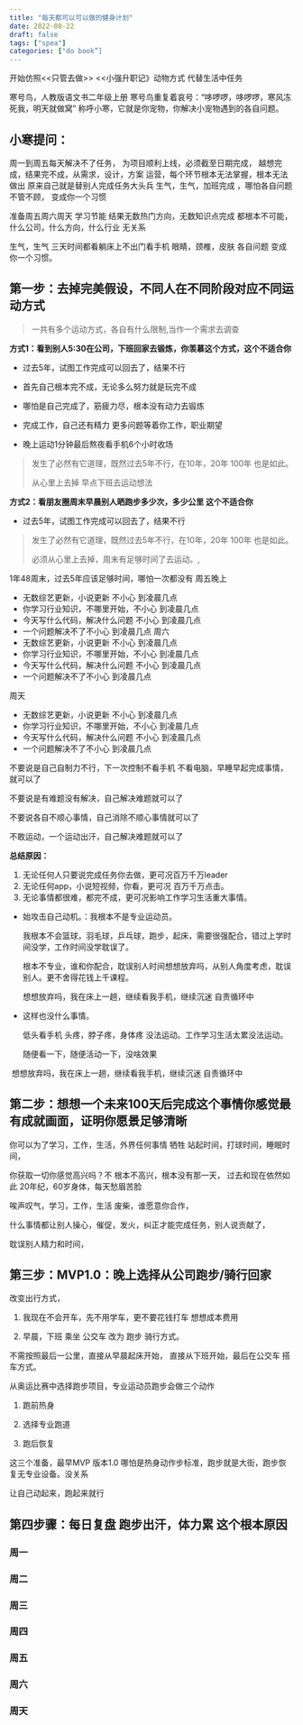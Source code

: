 ```yaml
---
title: "每天都可以可以做的健身计划"
date: 2022-08-22
draft: false
tags: ["spea"]
categories: ["do book”]
---
```






开始仿照<<只管去做>> <<小强升职记》动物方式 代替生活中任务

寒号鸟，人教版语文书二年级上册
寒号鸟重复着哀号：“哆啰啰，哆啰啰，寒风冻死我，明天就做窝”
称呼小寒，它就是你宠物，你解决小宠物遇到的各自问题。

## 小寒提问：



周一到周五每天解决不了任务，
为项目顺利上线，必须截至日期完成，
越想完成，结果完不成，从需求，设计，方案
运营，每个环节根本无法掌握，根本无法做出
原来自己就是替别人完成任务大头兵
生气，生气，加班完成 ，哪怕各自问题不管不顾，
变成你一个习惯

准备周五周六周天 学习节能
结果无数热门方向，无数知识点完成
都根本不可能，什么公司，什么方向，什么行业 无关系

生气，生气 三天时间都看躺床上不出门看手机
眼睛，颈椎，皮肤 各自问题
变成你一个习惯。

## 第一步：去掉完美假设，不同人在不同阶段对应不同运动方式

 

>  一共有多个运动方式，各自有什么限制,当作一个需求去调查



**方式1：看到别人5:30在公司，下班回家去锻炼，你羡慕这个方式，这个不适合你**



- 过去5年，试图工作完成可以回去了，结果不行 

- 首先自己根本完不成，无论多么努力就是玩完不成
- 哪怕是自己完成了，筋疲力尽，根本没有动力去锻炼
- 完成工作，自己还有精力 更多问题等着你工作，职业期望
- 晚上运动1分钟最后熬夜看手机6个小时收场

> 发生了必然有它道理，既然过去5年不行，在10年，20年 100年 也是如此。
>
> 从心里上去掉 早点下班去运动想法



**方式2：看朋友圈周末早晨别人晒跑步多少次，多少公里 这个不适合你** 



- 过去5年，试图工作完成可以回去了，结果不行 

> 发生了必然有它道理，既然过去5年不行，在10年，20年 100年 也是如此。
>
> 必须从心里上去掉，周末有足够时间了去运动。,



1年48周末，过去5年应该足够时间，哪怕一次都没有
周五晚上
- 无数综艺更新，小说更新 不小心 到凌晨几点
- 你学习行业知识，不哪里开始，不小心 到凌晨几点
- 今天写什么代码，解决什么问题 不小心 到凌晨几点
- 一个问题解决不了不小心 到凌晨几点
周六
- 无数综艺更新，小说更新 不小心 到凌晨几点
- 你学习行业知识，不哪里开始，不小心 到凌晨几点
- 今天写什么代码，解决什么问题 不小心 到凌晨几点
- 一个问题解决不了不小心 到凌晨几点

周天
- 无数综艺更新，小说更新 不小心 到凌晨几点
- 你学习行业知识，不哪里开始，不小心 到凌晨几点
- 今天写什么代码，解决什么问题 不小心 到凌晨几点
- 一个问题解决不了不小心 到凌晨几点



不要说是自己自制力不行，下一次控制不看手机
不看电脑，早睡早起完成事情，就可以了

不要说是有难题没有解决，自己解决难题就可以了

不要说各自不顺心事情，自己消除不顺心事情就可以了

不敢运动，一个运动出汗，自己解决难题就可以了





**总结原因：**



1. 无论任何人只要说完成任务你去做，更可况百万千万leader
2. 无论任何app，小说短视频，你看，更可况 百万千万点击。
3. 无论事情都很难，都完不成，更可况影响工作学习生活重大事情。

- 始攻击自己动机。：我根本不是专业运动员。

  我根本不会篮球，羽毛球，乒乓球，跑步，起床，需要很强配合，错过上学时间没学，工作时间没学耽误了。

  根本不专业，谁和你配合，耽误别人时间想想放弃吗，从别人角度考虑，耽误别人。更不舍得花钱上千课程。

  想想放弃吗，我在床上一趟，继续看我手机，继续沉迷 自责循环中

- 这样也没什么事情。

  低头看手机 头疼，脖子疼，身体疼 没法运动。工作学习生活太累没法运动。

  随便看一下，随便活动一下，没啥效果

​       想想放弃吗，我在床上一趟，继续看我手机，继续沉迷 自责循环中



## 第二步：想想一个未来100天后完成这个事情你感觉最有成就画面，证明你愿景足够清晰





你可以为了学习，工作，生活，外界任何事情 牺牲 站起时间，打球时间，睡眠时间，

你获取一切你感觉高兴吗？不 根本不高兴，根本没有那一天，
过去和现在依然如此
20年纪，60岁身体，每天愁眉苦脸

唉声叹气，学习，工作，生活 废柴，谁愿意你合作，

 什么事情都让别人操心，催促，发火，纠正才能完成任务，别人说贡献了，

  耽误别人精力和时间，



## 第三步：MVP1.0：晚上选择从公司跑步/骑行回家



改变出行方式，
1. 我现在不会开车，先不用学车，更不要花钱打车
想想成本费用

2. 早晨，下班 乘坐 公交车 改为 跑步 骑行方式。

不需按照最后一公里，直接从早晨起床开始，
直接从下班开始，最后在公交车 搭车方式。





 从奥运比赛中选择跑步项目，专业运动员跑步会做三个动作

1. 跑前热身

2. 选择专业跑道

3. 跑后恢复

这三个准备，最早MVP 版本1.0   哪怕是热身动作步标准，跑步就是大街，跑步恢复无专业设备。没关系

让自己动起来，跑起来就行





## 第四步骤：每日复盘 跑步出汗，体力累 这个根本原因



### 周一

### 周二

### 周三

### 周四

### 周五

### 周六

### 周天











